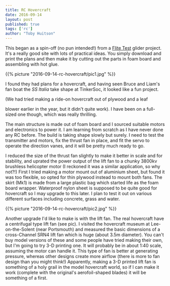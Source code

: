 ```yaml
---
title: RC Hovercraft
date: 2016-09-14
layout: post
published: true
tags: ['rc']
author: "Toby Huitson"
---
```


This began as a spin-off (no pun intended!) from a [Flite
Test](http://flitetest.com/) glider project.  It's a really good site with lots
of practical ideas. You simply download and print the plans and then make it by
cutting out the parts in foam board and assembling with hot glue.

{{% picture "2016-09-14-rc-hovercraft/pic1.jpg" %}}

I found they had plans for a hovercraft, and having seen Bruce and Liam's fan
boat the *SS Italia* take shape at TinkerSoc, it looked like a fun project.
<!--more--> (We had tried making a ride-on hovercraft out of plywood and a leaf
blower earlier in the year, but it didn't quite work).  I have been on a
full-sized one though, which was really thrilling.   

The main structure is made out of foam board and I sourced suitable motors and
electronics to power it. I am learning from scratch as I have never done any RC
before.  The build is taking shape slowly but surely.  I need to test the
transmitter and motors, fix the thrust fan in place, and fit the servo to
operate the direction vanes, and it will be pretty much ready to go.  

I reduced the size of the thrust fan slightly to make it better in scale and for
stability, and uprated the power output of the lift fan to a chunky 3800kv
brushless helicopter motor (I reckoned it was a similar application, so why
not?!)  First I tried making a motor mount out of aluminium sheet, but found it
was too flexible, so opted for thin plywood instead to mount both fans.  The
skirt (Mk1) is made from a large plastic bag which started life as the foam board
wrapper.  Waterproof nylon sheet is supposed to be quite good for hovercraft so
I may upgrade to this later.  I plan to test it out on various different
surfaces including concrete, grass and water.

{{% picture "2016-09-14-rc-hovercraft/pic2.jpg" %}}

Another upgrade I'd like to make is with the lift fan.  The real hovercraft have
a centrifugal type lift fan (see pic).  I visited the hovercraft museum at
Lee-on-the-Solent (near Portsmouth) and measured the basic dimensions of a
cross-Channel SRN4 lift fan which is huge (about 3.5m diameter).  You can't buy
model versions of these and some people have tried making their own, but I'm
going to try 3-D printing one. It will probably be in about 1:40 scale, assuming
the motor can handle it.  This type of fan is better at generating pressure,
whereas other designs create more airflow (there is more to fan design than you
might think!)  Apparently, making a 3-D printed lift fan is something of a holy
grail in the model hovercraft world, so if I can make it work (complete with the
original's aerofoil-shaped blades) it will be something of a first.
